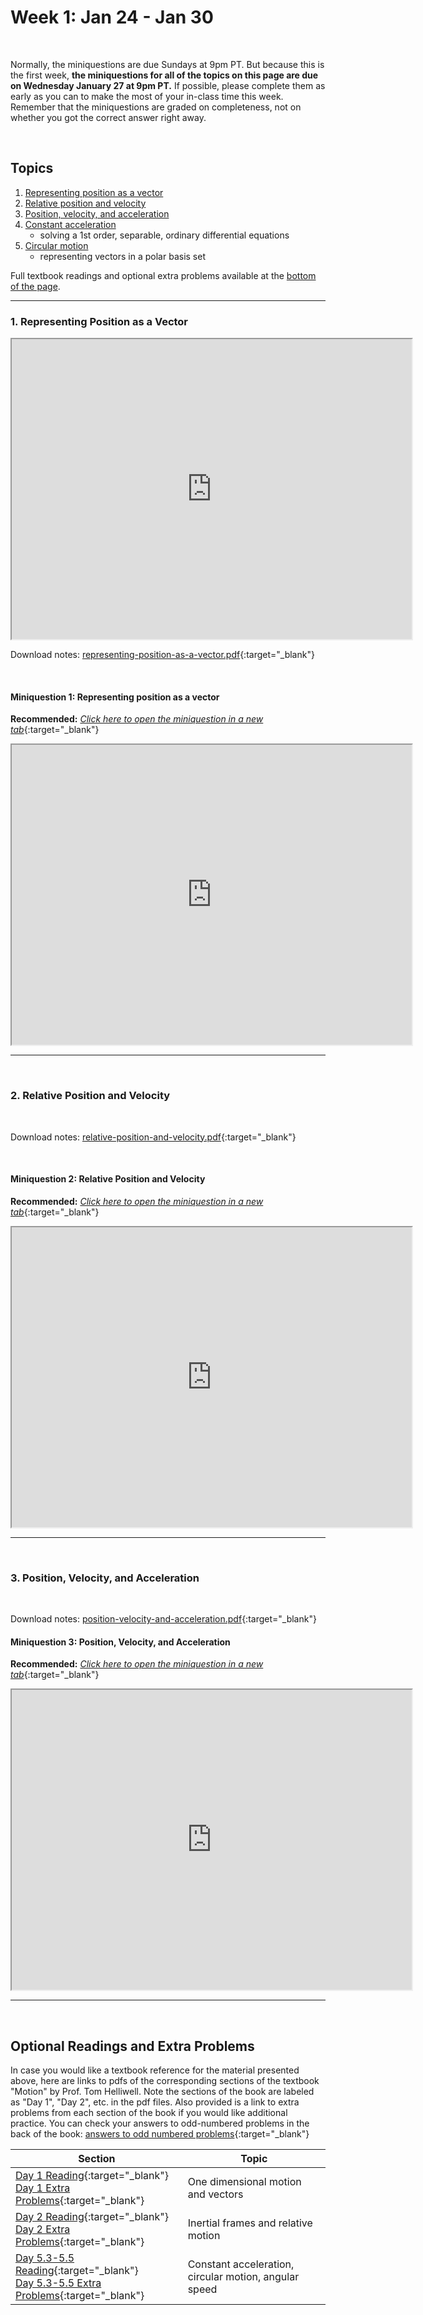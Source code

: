 # Week 1: Jan 24 - Jan 30

<br>

Normally, the miniquestions are due Sundays at 9pm PT. But because this is the first week, **the miniquestions for all of the topics on this page are due on Wednesday January 27 at 9pm PT.** If possible, please complete them as early as you can to make the most of your in-class time this week. Remember that the miniquestions are graded on completeness, not on whether you got the correct answer right away.


<br>


## Topics

1. [Representing position as a vector](#1-representing-position-as-a-vector)
2. [Relative position and velocity](#2-relative-position-and-velocity)
3. [Position, velocity, and acceleration](#3-position-velocity-and-acceleration)
4. [Constant acceleration](#4-constant-acceleration)
    - solving a 1st order, separable, ordinary differential equations
5. [Circular motion](#5-circular-motion)
    - representing vectors in a polar basis set

Full textbook readings and optional extra problems available at the [bottom of the page](#optional-readings-and-extra-problems).


------------------------------------------

### 1. Representing Position as a Vector


<iframe src="https://drive.google.com/file/d/1r0U5jU8VXzeWA7FN7oT9Q0AdwrRuBfkT/preview" width="640" height="480" allowfullscreen>
</iframe>

<br>

Download notes: [representing-position-as-a-vector.pdf](https://drive.google.com/file/d/14e6B0y4vWgc3a-FTCRRUuqAhEHIj5TLh/view){:target="_blank"}

<br> 

#### Miniquestion 1: Representing position as a vector
**Recommended:** [*Click here to open the miniquestion in a new tab*](https://forms.gle/AGzc2xnbV3xRkt4Q6){:target="_blank"}

<iframe src="https://docs.google.com/forms/d/e/1FAIpQLSf7iqoPVLfpSuHG92gdejEkHFZTvHZx9OqplQOTAb0Cj9Mm3w/viewform?embedded=true" width="640" height="480" frameborder="20" marginheight="0" marginwidth="0">Loading…
</iframe>
<br>

------------------------------------------------

<br>

### 2. Relative Position and Velocity

<!-- 
<iframe src="https://drive.google.com/file/d/1r0U5jU8VXzeWA7FN7oT9Q0AdwrRuBfkT/preview" width="640" height="480" allowfullscreen>
</iframe>

-->
<br> 

Download notes: [relative-position-and-velocity.pdf](https://drive.google.com/file/d/1RKMFaR5TJYvBWWr_IpFLzuy4G0KRN2pH/view){:target="_blank"}

<br>

#### Miniquestion 2: Relative Position and Velocity
**Recommended:** [*Click here to open the miniquestion in a new tab*](https://forms.gle/KZw8HQojU4FV9UJ9A){:target="_blank"}

<iframe src="https://docs.google.com/forms/d/e/1FAIpQLScL6LO11zaY5LmD_j177ux_6VuDRdjPY6GO-4QiCtwzzOS1Tw/viewform?embedded=true" width="640" height="480" frameborder="20" marginheight="0" marginwidth="0">Loading…
</iframe>
<br>

------------------------------------------------

<br>

### 3. Position, Velocity, and Acceleration 

<br>

Download notes: [position-velocity-and-acceleration.pdf](https://drive.google.com/file/d/1gZSSfUaizrDt0e2Vp9Ha-Kj-4Ihvi609/view){:target="_blank"}

#### Miniquestion 3: Position, Velocity, and Acceleration
**Recommended:** [*Click here to open the miniquestion in a new tab*](https://forms.gle/tDmsso4vBuqvHzBJ9){:target="_blank"}

<iframe src="https://docs.google.com/forms/d/e/1FAIpQLSe-cZJzN1AYLEcuRa2oGWWX-R_4mpa6ZJV6ruucgazviRBjsQ/viewform?embedded=true" width="640" height="480" frameborder="20" marginheight="0" marginwidth="0">Loading…
</iframe>
<br>

------------------------------------------------



<br>

## Optional Readings and Extra Problems

In case you would like a textbook reference for the material presented above, here are links to pdfs of the corresponding sections of the textbook "Motion" by Prof. Tom Helliwell. Note the sections of the book are labeled as "Day 1", "Day 2", etc. in the pdf files. Also provided is a link to extra problems from each section of the book if you would like additional practice. You can check your answers to odd-numbered problems in the back of the book: [answers to odd numbered problems](https://drive.google.com/file/d/1fy-ZFPoq-9iIml1Ly844rHdsNjBmd4xi/view?usp=sharing){:target="_blank"}


Section | Topic
------- | -----
[Day 1 Reading](https://drive.google.com/file/d/1f-K8tt_ZtxRbL62liCbMyhVCCIoZCBkb/view?usp=sharing){:target="_blank"} <br> [Day 1 Extra Problems](https://drive.google.com/file/d/1s6usNjR6rw6oGdewIukkgQ2OwTOVkjFe/view?usp=sharing){:target="_blank"} |One dimensional motion and vectors
[Day 2 Reading](https://drive.google.com/file/d/1mjf2urQ5W2OLHNOnknhwWeysj9siwuc_/view?usp=sharing){:target="_blank"} <br> [Day 2 Extra Problems](https://drive.google.com/file/d/1yO7aKHAe12k3A9eHuvVpyjOcoZCbhkI2/view?usp=sharing){:target="_blank"} |   Inertial frames and relative motion
[Day 5.3-5.5 Reading](https://drive.google.com/file/d/13C67KmLYZkeiC1wp_NKbUfWFYkwOrQiu/view?usp=sharing){:target="_blank"} <br> [Day 5.3-5.5 Extra Problems](https://drive.google.com/file/d/1XP3hQ3zskzCqiFOBykEK4PC4ZvPBlHXP/view?usp=sharing){:target="_blank"} | Constant acceleration, circular motion, angular speed






